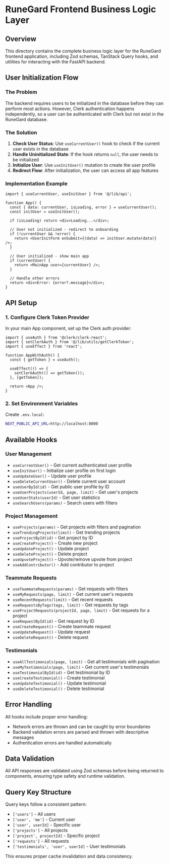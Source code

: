 # RuneGard Frontend Business Logic Layer

## Overview

This directory contains the complete business logic layer for the RuneGard frontend application, including Zod schemas, TanStack Query hooks, and utilities for interacting with the FastAPI backend.

## User Initialization Flow

### The Problem
The backend requires users to be initialized in the database before they can perform most actions. However, Clerk authentication happens independently, so a user can be authenticated with Clerk but not exist in the RuneGard database.

### The Solution
1. **Check User Status**: Use `useCurrentUser()` hook to check if the current user exists in the database
2. **Handle Uninitialized State**: If the hook returns `null`, the user needs to be initialized
3. **Initialize User**: Use `useInitUser()` mutation to create the user profile
4. **Redirect Flow**: After initialization, the user can access all app features

### Implementation Example

```tsx
import { useCurrentUser, useInitUser } from '@/lib/api';

function App() {
  const { data: currentUser, isLoading, error } = useCurrentUser();
  const initUser = useInitUser();

  if (isLoading) return <div>Loading...</div>;
  
  // User not initialized - redirect to onboarding
  if (!currentUser && !error) {
    return <UserInitForm onSubmit={(data) => initUser.mutate(data)} />;
  }
  
  // User initialized - show main app
  if (currentUser) {
    return <MainApp user={currentUser} />;
  }
  
  // Handle other errors
  return <div>Error: {error?.message}</div>;
}
```

## API Setup

### 1. Configure Clerk Token Provider

In your main App component, set up the Clerk auth provider:

```tsx
import { useAuth } from '@clerk/clerk-react';
import { setClerkAuth } from '@/lib/utils/getClerkToken';
import { useEffect } from 'react';

function AppWithAuth() {
  const { getToken } = useAuth();
  
  useEffect(() => {
    setClerkAuth(() => getToken());
  }, [getToken]);
  
  return <App />;
}
```

### 2. Set Environment Variables

Create `.env.local`:
```bash
NEXT_PUBLIC_API_URL=http://localhost:8000
```

## Available Hooks

### User Management
- `useCurrentUser()` - Get current authenticated user profile
- `useInitUser()` - Initialize user profile on first login
- `useUpdateUser()` - Update user profile
- `useDeleteCurrentUser()` - Delete current user account
- `useUserById(id)` - Get public user profile by ID  
- `useUserProjects(userId, page, limit)` - Get user's projects
- `useUserStats(userId)` - Get user statistics
- `useSearchUsers(params)` - Search users with filters

### Project Management  
- `useProjects(params)` - Get projects with filters and pagination
- `useTrendingProjects(limit)` - Get trending projects
- `useProjectById(id)` - Get project by ID
- `useCreateProject()` - Create new project
- `useUpdateProject()` - Update project
- `useDeleteProject()` - Delete project
- `useUpvoteProject()` - Upvote/remove upvote from project
- `useAddContributor()` - Add contributor to project

### Teammate Requests
- `useTeammateRequests(params)` - Get requests with filters
- `useMyRequests(page, limit)` - Get current user's requests
- `useRecentRequests(limit)` - Get recent requests
- `useRequestsByTags(tags, limit)` - Get requests by tags
- `useProjectRequests(projectId, page, limit)` - Get requests for a project
- `useRequestById(id)` - Get request by ID
- `useCreateRequest()` - Create teammate request
- `useUpdateRequest()` - Update request
- `useDeleteRequest()` - Delete request

### Testimonials
- `useAllTestimonials(page, limit)` - Get all testimonials with pagination
- `useMyTestimonials(page, limit)` - Get current user's testimonials 
- `useTestimonialById(id)` - Get testimonial by ID
- `useCreateTestimonial()` - Create testimonial
- `useUpdateTestimonial()` - Update testimonial
- `useDeleteTestimonial()` - Delete testimonial

## Error Handling

All hooks include proper error handling:
- Network errors are thrown and can be caught by error boundaries
- Backend validation errors are parsed and thrown with descriptive messages
- Authentication errors are handled automatically

## Data Validation

All API responses are validated using Zod schemas before being returned to components, ensuring type safety and runtime validation.

## Query Key Structure

Query keys follow a consistent pattern:
- `['users']` - All users
- `['user', 'me']` - Current user
- `['user', userId]` - Specific user
- `['projects']` - All projects  
- `['project', projectId]` - Specific project
- `['requests']` - All requests
- `['testimonials', 'user', userId]` - User testimonials

This ensures proper cache invalidation and data consistency.
